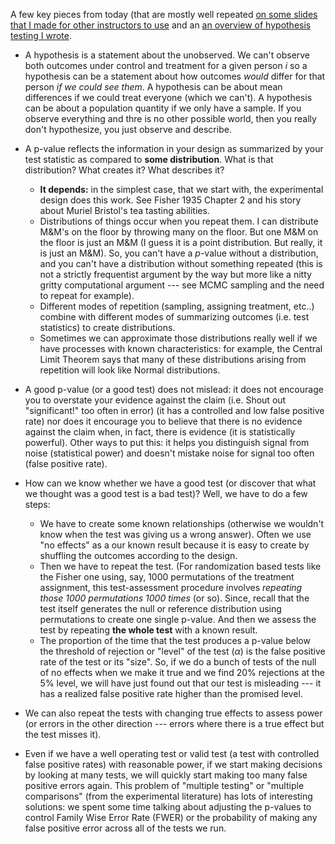 A few key pieces from today (that are mostly well repeated [on some slides that I made for other instructors to use](https://egap.github.io/learningdays-resources/Slides/hypothesistesting-slides.pdf) and an [an overview of hypothesis testing I wrote](https://egap.org/resource/10-things-to-know-about-hypothesis-testing/).

 - A hypothesis is a statement about the unobserved. We can't observe both outcomes under control and treatment for a given person $i$ so a hypothesis can be a statement about how outcomes *would* differ for that person *if we could see them*. A hypothesis can be about mean differences if we could treat everyone (which we can't). A hypothesis can be about a population quantity if we only have a sample. If you observe everything and thre is no other possible world, then you really don't hypothesize, you just observe and describe.
- A p-value reflects the information in your design as summarized by your test statistic as compared to **some distribution**. What is that distribution? What creates it? What describes it? 
  - **It depends:** in the simplest case, that we start with, the experimental design does this work. See Fisher 1935 Chapter 2 and his story about Muriel Bristol's tea tasting abilities. 
  - Distributions of things occur when you repeat them. I can distribute M&M's on the floor by throwing many on the floor. But one M&M on the floor is just an M&M (I guess it is a point distribution. But really, it is just an M&M). So, you can't have a $p$-value without a distribution, and you can't have a distribution without something repeated (this is not a strictly frequentist argument by the way but more like a nitty gritty computational argument --- see MCMC sampling and the need to repeat for example).
  - Different modes of repetition (sampling, assigning treatment, etc..) combine with different modes of summarizing outcomes (i.e. test statistics) to create distributions.
  - Sometimes we can approximate those distributions really well if we have processes with known characteristics: for example, the Central Limit Theorem says that many of these distributions arising from repetition will look like Normal distributions.

- A good p-value (or a good test) does not mislead: it does not encourage you to overstate your evidence against the claim (i.e. Shout out "significant!" too often in error) (it has a controlled and low false positive rate) nor does it encourage you to believe that there is no evidence against the claim when, in fact, there is evidence (it is statistically powerful). Other ways to put this: it helps you distinguish signal from noise (statistical power) and doesn't mistake noise for signal too often (false positive rate).

- How can we know whether we have a good test (or discover that what we thought was a good test is a bad test)? Well, we have to do a few steps:
  - We have to create some known relationships (otherwise we wouldn't know when the test was giving us a wrong answer). Often we use "no effects" as a our known result because it is easy to create by shuffling the outcomes according to the design.
  - Then we have to repeat the test. (For randomization based tests like the Fisher one using, say, 1000 permutations of the treatment assignment, this test-assessment procedure involves *repeating those 1000 permutations 1000 times* (or so). Since, recall that the test itself generates the null or reference distribution using permutations to create one single p-value. And then we assess the test by repeating **the whole test** with a known result.
  - The proportion of the time that the test produces a p-value below the threshold of rejection or "level" of the test ($\alpha$) is the false positive rate of the test or its "size". So, if we do a bunch of tests of the null of no effects when we make it true and we find 20% rejections at the 5% level, we will have just found out that our test is misleading --- it has a realized false positive rate higher than the promised level.
- We can also repeat the tests with changing true effects to assess power (or errors in the other direction --- errors where there is a true effect but the test misses it).

- Even if we have a well operating test or valid test (a test with controlled false positive rates) with reasonable power, if we start making decisions by looking at many tests, we will quickly start making too many false positive errors again. This problem of "multiple testing" or "multiple comparisons" (from the experimental literature) has lots of interesting solutions: we spent some time talking about adjusting the p-values to control Family Wise Error Rate (FWER) or the probability of making any false positive error across all of the tests we run. 